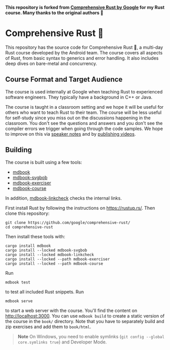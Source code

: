 **This repository is forked from [Comprehensive Rust by Google](https://github.com/google/comprehensive-rust) for my Rust course. Many thanks to the original authors 🥰**

# Comprehensive Rust 🦀

This repository has the source code for Comprehensive Rust 🦀, a multi-day Rust
course developed by the Android team. The course covers all aspects of Rust,
from basic syntax to generics and error handling. It also includes deep dives on
bare-metal and concurrency.

## Course Format and Target Audience

The course is used internally at Google when teaching Rust to experienced
software engineers. They typically have a background in C++ or Java.

The course is taught in a classroom setting and we hope it will be useful for
others who want to teach Rust to their team. The course will be less useful for
self-study since you miss out on the discussions happening in the classroom. You
don't see the questions and answers and you don't see the compiler errors we
trigger when going through the code samples. We hope to improve on this via
[speaker notes](https://github.com/google/comprehensive-rust/issues/53) and by
[publishing videos](https://github.com/google/comprehensive-rust/issues/52).

## Building

The course is built using a few tools:

- [mdbook](https://github.com/rust-lang/mdBook)
- [mdbook-svgbob](https://github.com/boozook/mdbook-svgbob)
- [mdbook-exerciser](mdbook-exerciser/)
- [mdbook-course](mdbook-course/)

In addition,
[mdbook-linkcheck](https://github.com/Michael-F-Bryan/mdbook-linkcheck) checks
the internal links.

First install Rust by following the instructions on https://rustup.rs/. Then
clone this repository:

```shell
git clone https://github.com/google/comprehensive-rust/
cd comprehensive-rust
```

Then install these tools with:

```shell
cargo install mdbook
cargo install --locked mdbook-svgbob
cargo install --locked mdbook-linkcheck
cargo install --locked --path mdbook-exerciser
cargo install --locked --path mdbook-course
```

Run

```shell
mdbook test
```

to test all included Rust snippets. Run

```shell
mdbook serve
```

to start a web server with the course. You'll find the content on
<http://localhost:3000>. You can use `mdbook build` to create a static version
of the course in the `book/` directory. Note that you have to separately build
and zip exercises and add them to `book/html`.

> **Note** On Windows, you need to enable symlinks
> (`git config --global core.symlinks true`) and Developer Mode.

